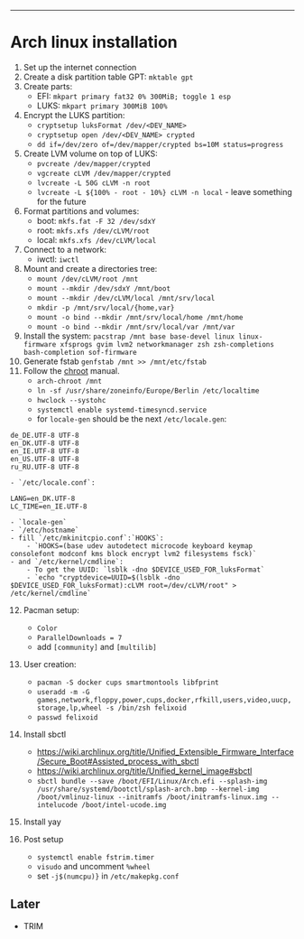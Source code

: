 ---

# Arch linux installation

1. Set up the internet connection
2. Create a disk partition table GPT: `mktable gpt`
3. Create parts:
    - EFI: `mkpart primary fat32 0% 300MiB; toggle 1 esp`
    - LUKS: `mkpart primary 300MiB 100%`
4. Encrypt the LUKS partition:
    - `cryptsetup luksFormat /dev/<DEV_NAME>`
    - `cryptsetup open /dev/<DEV_NAME> crypted`
    - `dd if=/dev/zero of=/dev/mapper/crypted bs=10M status=progress`
5. Create LVM volume on top of LUKS:
    - `pvcreate /dev/mapper/crypted`
    - `vgcreate cLVM /dev/mapper/crypted`
    - `lvcreate -L 50G cLVM -n root`
    - `lvcreate -L ${100% - root - 10%} cLVM -n local` - leave something for the future
6. Format partitions and volumes:
    - boot: `mkfs.fat -F 32 /dev/sdxY`
    - root: `mkfs.xfs /dev/cLVM/root`
    - local: `mkfs.xfs /dev/cLVM/local`
7. Connect to a network:
    - iwctl: `iwctl`
8. Mount and create a directories tree:
    - `mount /dev/cLVM/root /mnt`
    - `mount --mkdir /dev/sdxY /mnt/boot`
    - `mount --mkdir /dev/cLVM/local /mnt/srv/local`
    - `mkdir -p /mnt/srv/local/{home,var}`
    - `mount -o bind --mkdir /mnt/srv/local/home /mnt/home`
    - `mount -o bind --mkdir /mnt/srv/local/var /mnt/var`
9. Install the system: `pacstrap /mnt base base-devel linux linux-firmware xfsprogs gvim lvm2 networkmanager zsh zsh-completions bash-completion sof-firmware`
10. Generate fstab `genfstab /mnt >> /mnt/etc/fstab`
11. Follow the [chroot](https://wiki.archlinux.org/title/Installation_guide#Chroot) manual.
    - `arch-chroot /mnt`
    - `ln -sf /usr/share/zoneinfo/Europe/Berlin /etc/localtime`
    - `hwclock --systohc`
    - `systemctl enable systemd-timesyncd.service`
    - for `locale-gen` should be the next `/etc/locale.gen`:

```
de_DE.UTF-8 UTF-8
en_DK.UTF-8 UTF-8
en_IE.UTF-8 UTF-8
en_US.UTF-8 UTF-8
ru_RU.UTF-8 UTF-8
```

    - `/etc/locale.conf`:

```
LANG=en_DK.UTF-8
LC_TIME=en_IE.UTF-8
```

    - `locale-gen`
    - `/etc/hostname`
    - fill `/etc/mkinitcpio.conf`:`HOOKS`:
        - `HOOKS=(base udev autodetect microcode keyboard keymap consolefont modconf kms block encrypt lvm2 filesystems fsck)`
    - and `/etc/kernel/cmdline`:
        - To get the UUID: `lsblk -dno $DEVICE_USED_FOR_luksFormat`
        - `echo "cryptdevice=UUID=$(lsblk -dno $DEVICE_USED_FOR_luksFormat):cLVM root=/dev/cLVM/root" > /etc/kernel/cmdline`

12. Pacman setup:
    - `Color`
    - `ParallelDownloads = 7`
    - add `[community]` and `[multilib]`
13. User creation:
    - `pacman -S docker cups smartmontools libfprint`
    - `useradd -m -G games,network,floppy,power,cups,docker,rfkill,users,video,uucp,storage,lp,wheel -s /bin/zsh felixoid`
    - `passwd felixoid`

15. Install sbctl
    - https://wiki.archlinux.org/title/Unified_Extensible_Firmware_Interface/Secure_Boot#Assisted_process_with_sbctl
    - https://wiki.archlinux.org/title/Unified_kernel_image#sbctl
    - `sbctl bundle --save /boot/EFI/Linux/Arch.efi --splash-img /usr/share/systemd/bootctl/splash-arch.bmp --kernel-img /boot/vmlinuz-linux --initramfs /boot/initramfs-linux.img --intelucode /boot/intel-ucode.img`

16. Install yay

17. Post setup
    - `systemctl enable fstrim.timer`
    - `visudo` and uncomment `%wheel`
    - set `-j$(numcpu)}` in `/etc/makepkg.conf`

## Later
- TRIM
